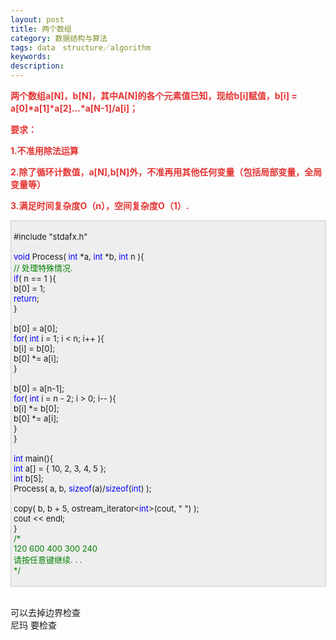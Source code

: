```yaml
---
layout: post
title: 两个数组
category: 数据结构与算法
tags: data　structure／algorithm
keywords: 
description: 
---
```


**<span
style="color:#e53333;">两个数组a[N]，b[N]，其中A[N]的各个元素值已知，现给b[i]赋值，b[i]
= a[0]\*a[1]\*a[2]...\*a[N-1]/a[i]；</span>**

**<span style="color:#e53333;">要求：</span>**

**<span style="color:#e53333;">1.不准用除法运算</span>**

**<span
style="color:#e53333;">2.除了循环计数值，a[N],b[N]外，不准再用其他任何变量（包括局部变量，全局变量等）</span>**

**<span
style="color:#e53333;">3.满足时间复杂度O（n），空间复杂度O（1）.</span>**

<div
style="border-bottom:#cccccc 1px solid;border-left:#cccccc 1px solid;padding-bottom:4px;background-color:#eeeeee;padding-left:4px;width:98%;padding-right:5px;font-size:13px;word-break:break-all;border-top:#cccccc 1px solid;border-right:#cccccc 1px solid;padding-top:4px;">

\#include "stdafx.h"\
\
 <span style="color:#0000ff;">void</span> Process( <span
style="color:#0000ff;">int</span> \*a, <span
style="color:#0000ff;">int</span> \*b, <span
style="color:#0000ff;">int</span> n ){\
     <span style="color:#008000;">//</span><span
style="color:#008000;"> 处理特殊情况.</span><span
style="color:#008000;">\
 </span>    <span style="color:#0000ff;">if</span>( n == 1 ){\
         b[0] = 1;\
         <span style="color:#0000ff;">return</span>;\
     }\
\
     b[0] = a[0];\
     <span style="color:#0000ff;">for</span>( <span
style="color:#0000ff;">int</span> i = 1; i \< n; i++ ){\
         b[i] = b[0];\
         b[0] \*= a[i];\
     }\
\
     b[0] = a[n-1];\
     <span style="color:#0000ff;">for</span>( <span
style="color:#0000ff;">int</span> i = n - 2; i \> 0; i-- ){\
         b[i] \*= b[0];\
         b[0] \*= a[i];\
     }\
 }\
\
 <span style="color:#0000ff;">int</span> main(){\
     <span style="color:#0000ff;">int</span> a[] = { 10, 2, 3, 4, 5 };\
     <span style="color:#0000ff;">int</span> b[5];\
     Process( a, b, <span style="color:#0000ff;">sizeof</span>(a)/<span
style="color:#0000ff;">sizeof</span>(<span
style="color:#0000ff;">int</span>) );\
\
     copy( b, b + 5, ostream\_iterator\<<span
style="color:#0000ff;">int</span>\>(cout, " ") );\
     cout \<\< endl;\
 }\
 <span style="color:#008000;">/\*</span><span style="color:#008000;">\
 120 600 400 300 240\
 请按任意键继续. . .\
 </span><span style="color:#008000;">\*/</span>

</div>

 

\
可以去掉边界检查\
尼玛 要检查









